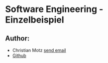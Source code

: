 
# Software Engineering - Einzelbeispiel

## Author:
* Christian Motz [send email](mailto:chmotz@edu.aau.at)
* [Github](https://github.com/chrismo77/se2_1)
